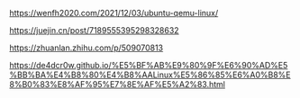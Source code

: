 
https://wenfh2020.com/2021/12/03/ubuntu-qemu-linux/

https://juejin.cn/post/7189555395298328632

https://zhuanlan.zhihu.com/p/509070813

https://de4dcr0w.github.io/%E5%BF%AB%E9%80%9F%E6%90%AD%E5%BB%BA%E4%B8%80%E4%B8%AALinux%E5%86%85%E6%A0%B8%E8%B0%83%E8%AF%95%E7%8E%AF%E5%A2%83.html


